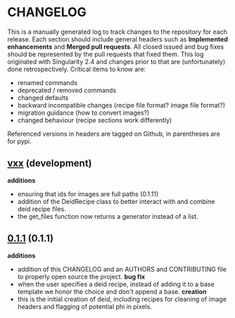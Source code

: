 # CHANGELOG

This is a manually generated log to track changes to the repository for each release. 
Each section should include general headers such as **Implemented enhancements** 
and **Merged pull requests**. All closed issued and bug fixes should be 
represented by the pull requests that fixed them. This log originated with Singularity 2.4
and changes prior to that are (unfortunately) done retrospectively. Critical items to know are:

 - renamed commands
 - deprecated / removed commands
 - changed defaults
 - backward incompatible changes (recipe file format? image file format?)
 - migration guidance (how to convert images?)
 - changed behaviour (recipe sections work differently)

Referenced versions in headers are tagged on Github, in parentheses are for pypi.

## [vxx](https://github.com/pydicom/deid/tree/master) (development)

**additions**
 - ensuring that ids for images are full paths (0.1.11)
 - addition of the DeidRecipe class to better interact with and combine deid recipe files.
 - the get_files function now returns a generator instead of a list.

## [0.1.1](https://pypi.python.org/packages/28/26/ee80e7f1c3f65fae1c901497bb2388701158f0c96e0d633ab301abeaa478/deid-0.1.1.tar.gz#md5=39df7efb03e5d3b63308016742062a43) (0.1.1)

**additions**
 - addition of this CHANGELOG and an AUTHORS and CONTRIBUTING file to properly open source the project.
**bug fix**
 - when the user specifies a deid recipe, instead of adding it to a base template we honor the choice and don't append a base.
**creation**
 - this is the initial creation of deid, including recipes for cleaning of image headers and flagging of potential phi in pixels.
